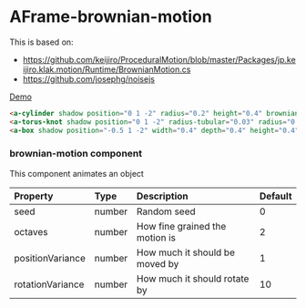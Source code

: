 # AFrame-brownian-motion

This is based on:
* https://github.com/keijiro/ProceduralMotion/blob/master/Packages/jp.keijiro.klak.motion/Runtime/BrownianMotion.cs
* https://github.com/josephg/noisejs

[Demo](https://ada.is/aframe-brownian-motion)

```html
<a-cylinder shadow position="0 1 -2" radius="0.2" height="0.4" brownian-motion></a-cylinder>
<a-torus-knot shadow position="0 1 -2" radius-tubular="0.03" radius="0.15" height="0.4" brownian-motion="positionVariance:2;rotationVariance:5;"></a-torus-knot>
<a-box shadow position="-0.5 1 -2" width="0.4" depth="0.4" height="0.4" brownian-motion="positionVariance:2;rotationVariance:5;"></a-box>
```

<!--DOCS-->
### brownian-motion component

This component animates an object

| Property         | Type   | Description                    | Default |
| :--------------- | :----- | :----------------------------- | :------ |
| seed             | number | Random seed                    | 0       |
| octaves          | number | How fine grained the motion is | 2       |
| positionVariance | number | How much it should be moved by | 1       |
| rotationVariance | number | How much it should rotate by   | 10      |

<!--DOCS_END-->
